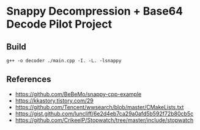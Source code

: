 # Snappy Decompression + Base64 Decode Pilot Project

## Build

```
g++ -o decoder ./main.cpp -I. -L. -lsnappy
```

## References

* https://github.com/BeBeMo/snappy-cpp-example
* https://kkastory.tistory.com/29
* https://github.com/Tencent/wwsearch/blob/master/CMakeLists.txt
* https://gist.github.com/luncliff/6e2d4eb7ca29a0afd5b592f72b80cb5c
* https://github.com/CrikeeIP/Stopwatch/tree/master/include/stopwatch
